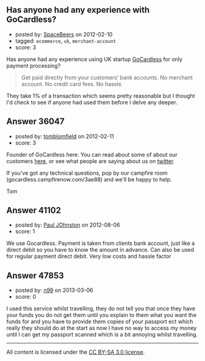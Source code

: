 ## Has anyone had any experience with GoCardless?

- posted by: [SpaceBeers](https://stackexchange.com/users/-1/15574-spacebeers) on 2012-02-10
- tagged: `ecommerce`, `uk`, `merchant-account`
- score: 3

Has anyone had any experience using UK startup [GoCardless][1] for only payment processing?

> Get paid directly from your customers’ bank accounts. No merchant account. No credit card fees. No hassle.

They take 1% of a transaction which seems pretty reasonable but I thought I'd check to see if anyone had used them before I delve any deeper.


  [1]: https://gocardless.com


## Answer 36047

- posted by: [tomblomfield](https://stackexchange.com/users/-1/16347-tomblomfield) on 2012-02-11
- score: 3

Founder of GoCardless here. You can read about some of about our customers [here](https://gocardless.com/testimonials), or see what people are saying about us on [twitter](https://twitter.com/#!/ldn_tech_exec/status/168054687269003265). 

If you've got any technical questions, pop by our campfire room (gocardless.campfirenow.com/3ae88) and we'll be happy to help.

Tom


## Answer 41102

- posted by: [Paul JOhnston](https://stackexchange.com/users/-1/19108-paul-johnston) on 2012-08-06
- score: 1

We use Gocardless.  Payment is taken from clients bank account, just like a direct debit so you have to know the amount in advance.  Can also be used for regular payment direct debit.  Very low costs and hassle factor


## Answer 47853

- posted by: [n99](https://stackexchange.com/users/-1/25330-n99) on 2013-03-06
- score: 0

I used this service whilst travelling, they do not tell you that once they have your funds you do not get them until you explain to them what you want the funds for and you have to provide them copies of your passport ect which really they should do at the start as now I have no way to access my money until I can get my passport scanned which is a bit annoying whilst travelling.



---

All content is licensed under the [CC BY-SA 3.0 license](https://creativecommons.org/licenses/by-sa/3.0/).
